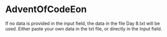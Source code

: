 # AdventOfCodeEon
If no data is provided in the input field, the data in the file Day 8.txt will be used. Either paste your own data in the txt file, or directly in the Input field.
